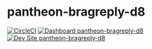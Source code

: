# pantheon-bragreply-d8

[![CircleCI](https://circleci.com/gh/geraldvillorente/pantheon-bragreply-d8.svg?style=shield)](https://circleci.com/gh/geraldvillorente/pantheon-bragreply-d8)
[![Dashboard pantheon-bragreply-d8](https://img.shields.io/badge/dashboard-pantheon_bragreply_d8-yellow.svg)](https://dashboard.pantheon.io/sites/1e3bce84-2f30-49d2-88b9-4dc559e00c5f#dev/code)
[![Dev Site pantheon-bragreply-d8](https://img.shields.io/badge/site-pantheon_bragreply_d8-blue.svg)](http://dev-pantheon-bragreply-d8.pantheonsite.io/)